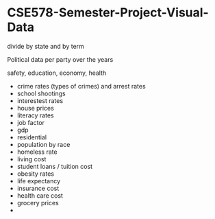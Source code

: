 # CSE578-Semester-Project-Visual-Data


divide by state and by term


Political data per party over the years

safety, education, economy, health

- crime rates (types of crimes) and arrest rates
- school shootings
- interestest rates
- house prices
- literacy rates
- job factor
- gdp
- residential
- population by race
- homeless rate
- living cost
- student loans / tuition cost
- obesity rates
- life expectancy
- insurance cost
- health care cost
- grocery prices
- 



